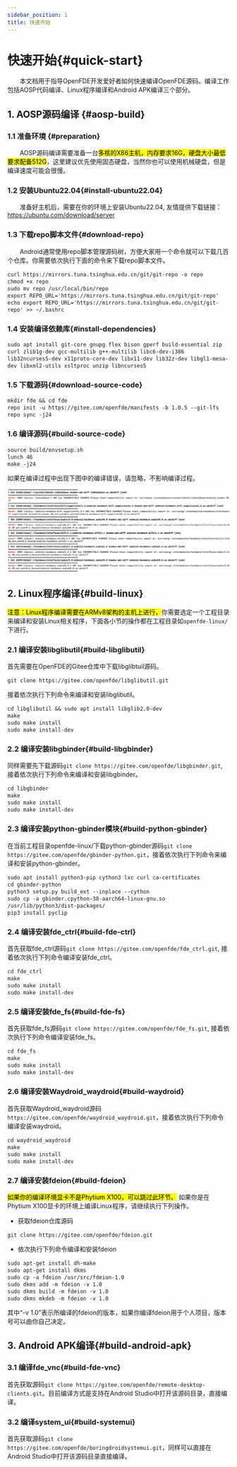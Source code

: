 ```yaml
---
sidebar_position: 1
title: 快速开始
---
```


# 快速开始{#quick-start}

&emsp;&emsp;本文档用于指导OpenFDE开发爱好者如何快速编译OpenFDE源码。编译工作包括AOSP代码编译、Linux程序编译和Android APK编译三个部分。

## 1. AOSP源码编译 {#aosp-build}

### 1.1 准备环境 {#preparation}

&emsp;&emsp;AOSP源码编译需要准备一台<mark>多核的X86主机，内存要求16G，硬盘大小最低要求配备512G</mark>，这里建议优先使用固态硬盘，当然你也可以使用机械硬盘，但是编译速度可能会很慢。

### 1.2 安装Ubuntu22.04{#install-ubuntu22.04}

&emsp;&emsp;准备好主机后，需要在你的环境上安装Ubuntu22.04, 友情提供下载链接：https://ubuntu.com/download/server

### 1.3 下载repo脚本文件{#download-repo}

&emsp;&emsp;Android通常使用repo脚本管理源码树，方便大家用一个命令就可以下载几百个仓库。你需要依次执行下面的命令来下载repo脚本文件。

```
curl https://mirrors.tuna.tsinghua.edu.cn/git/git-repo -o repo
chmod +x repo
sudo mv repo /usr/local/bin/repo
export REPO_URL='https://mirrors.tuna.tsinghua.edu.cn/git/git-repo'
echo export REPO_URL='https://mirrors.tuna.tsinghua.edu.cn/git/git-repo' >> ~/.bashrc
```

### 1.4 安装编译依赖库{#install-dependencies}

```
sudo apt install git-core gnupg flex bison gperf build-essential zip curl zlib1g-dev gcc-multilib g++-multilib libc6-dev-i386 lib32ncurses5-dev x11proto-core-dev libx11-dev lib32z-dev libgl1-mesa-dev libxml2-utils xsltproc unzip libncurses5
```

### 1.5 下载源码{#download-source-code}

```
mkdir fde && cd fde
repo init -u https://gitee.com/openfde/manifests -b 1.0.5 --git-lfs
repo sync -j24
```
  
### 1.6 编译源码{#build-source-code}

```
source build/envsetup.sh
lunch 46 
make -j24
```

如果在编译过程中出现下图中的编译错误，请忽略，不影响编译过程。

![build-warn](./img/build-warn.png)

## 2. Linux程序编译{#build-linux}

<mark>注意：Linux程序编译需要在ARMv8架构的主机上进行，</mark>你需要选定一个工程目录来编译和安装Linux相关程序，下面各小节的操作都在工程目录如`openfde-linux/`下进行。

### 2.1 编译安装libglibutil{#build-libglibutil}

首先需要在OpenFDE的Gitee仓库中下载libglibtuil源码。

```
git clone https://gitee.com/openfde/libglibutil.git
```

接着依次执行下列命令来编译和安装libglibutil。

```
cd libglibutil && sudo apt install libglib2.0-dev
make
sudo make install 
sudo make install-dev
```

### 2.2 编译安装libgbinder{#build-libgbinder}

同样需要先下载源码```git clone https://gitee.com/openfde/libgbinder.git```, 接着依次执行下列命令来编译和安装libgbinder。

```
cd libgbinder
make
sudo make install
sudo make install-dev
```

### 2.3 编译安装python-gbinder模块{#build-python-gbinder}

在当前工程目录openfde-linux/下载python-gbinder源码```git clone https://gitee.com/openfde/gbinder-python.git```，接着依次执行下列命令来编译和安装python-gbinder。

```
sudo apt install python3-pip cython3 lxc curl ca-certificates
cd gbinder-python
python3 setup.py build_ext --inplace --cython
sudo cp -a gbinder.cpython-38-aarch64-linux-gnu.so /usr/lib/python3/dist-packages/
pip3 install pyclip
```

### 2.4 编译安装fde_ctrl{#build-fde-ctrl}

首先获取fde_ctrl源码```git clone https://gitee.com/openfde/fde_ctrl.git```, 接着依次执行下列命令编译安装fde_ctrl。

```
cd fde_ctrl
make
sudo make install
sudo make install-dev
```

### 2.5 编译安装fde_fs{#build-fde-fs}

首先获取fde_fs源码```git clone https://gitee.com/openfde/fde_fs.git```, 接着依次执行下列命令编译安装fde_fs。

```
cd fde_fs
make
sudo make install
sudo make install-dev
```

### 2.6 编译安装Waydroid_waydroid{#build-waydroid}

首先获取Waydroid_waydroid源码```https://gitee.com/openfde/waydroid_waydroid.git```，接着依次执行下列命令编译安装waydroid。

```
cd waydroid_waydroid
make
sudo make install
sudo make install-dev
```

### 2.7 编译安装fdeion{#build-fdeion}

<mark>如果你的编译环境显卡不是Phytium X100，可以跳过此环节。</mark> 如果你是在Phytium X100显卡的环境上编译Linux程序，请继续执行下列操作。

- 获取fdeion仓库源码

```
git clone https://gitee.com/openfde/fdeion.git
```

- 依次执行下列命令编译和安装fdeion

```
sudo apt-get install dh-make
sudo apt-get install dkms
sudo cp -a fdeion /usr/src/fdeion-1.0
sudo dkms add -m fdeion -v 1.0
sudo dkms build -m fdeion -v 1.0
sudo dkms mkdeb -m fdeion -v 1.0
```

其中“-v 1.0”表示所编译的fdeion的版本，如果你编译fdeion用于个人项目，版本号可以由你自己决定。

## 3. Android APK编译{#build-android-apk}

### 3.1 编译fde_vnc{#build-fde-vnc}

首先获取源码```git clone https://gitee.com/openfde/remote-desktop-clients.git```。目前编译方式是支持在Android Studio中打开该源码目录，直接编译。

### 3.2 编译system_ui{#build-systemui}

首先获取源码```git clone https://gitee.com/openfde/boringdroidsystemui.git```，同样可以直接在Android Studio中打开该源码目录直接编译。